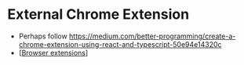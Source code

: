 # External Chrome Extension
- Perhaps follow https://medium.com/better-programming/create-a-chrome-extension-using-react-and-typescript-50e94e14320c
- [[Browser extensions]]

[//begin]: # "Autogenerated link references for markdown compatibility"
[Browser extensions]: browser-extensions "Browser Extensions"
[//end]: # "Autogenerated link references"
